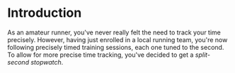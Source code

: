 # Introduction

As an amateur runner, you've never really felt the need to track your time precisely.
However, having just enrolled in a local running team, you're now following precisely timed training sessions, each one tuned to the second.
To allow for more precise time tracking, you've decided to get a _split-second stopwatch_.
